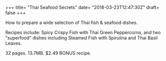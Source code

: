 +++
title= "Thai Seafood Secrets"
date= "2018-03-23T12:47:30Z"
draft= false
+++

How to prepare a wide selection of Thai fish & seafood dishes.

Recipes include: Spicy Crispy Fish with Thai Green Peppercorns, and two "superfood" dishes including Steamed Fish with Spirulina and Thai Basil Leaves.

32 pages. 13.7MB. $2.49
BONUS recipe. 

